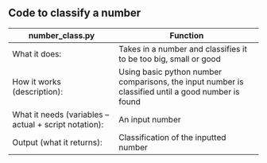 ## Code to classify a number 

| **number_class.py** | **Function** |
| ----|----|
| What it does: | Takes in a number and classifies it to be too big, small or good |
| How it works (description): | Using basic python number comparisons, the input number is classified until a good number is found |
| What it needs (variables – actual + script notation): | An input number |
| Output (what it returns): | Classification of the inputted number |
